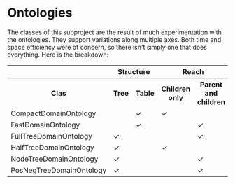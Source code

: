# Ontologies

The classes of this subproject are the result of much experimentation with the ontologies.  They support variations along multiple axes.  Both time and space efficiency were of concern, so there isn't simply one that does everything.  Here is the breakdown:

<table>
  <tr>
    <th>&nbsp;</th>
    <th colspan="2">Structure</th>
    <th colspan="2">Reach</th>
    <th colspan="2">Examples</th>
    <th colspan="3">Format</th>
  </tr>
  <tr>
    <th>Clas</th>
    <th>Tree</th>
    <th>Table</th>
    <th>Children only</th>
    <th>Parent and children</th>
    <th>Positive only</th>
    <th>Positive and negative</th>
    <th>Fmt1</th>
    <th>Fmt2</th>
    <th>Compressed</th>
  </tr>
  <tr>
    <td>CompactDomainOntology</td>
    <td>&nbsp;</td>
    <td>✓</td>
    <td>✓</td>
    <td>&nbsp;</td>
    <td>✓</td>
    <td>&nbsp;</td>
    <td>&nbsp;</td>
    <td>&nbsp;</td>
    <td>✓</td>
  </tr>
  <tr>
    <td>FastDomainOntology</td>
    <td>&nbsp;</td>
    <td>✓</td>
    <td>&nbsp;</td>
    <td>✓</td>
    <td>✓</td>
    <td>&nbsp;</td>
    <td>&nbsp;</td>
    <td>&nbsp;</td>
    <td>✓</td>
  </tr>
  <tr>
    <td>FullTreeDomainOntology</td>
    <td>✓</td>
    <td>&nbsp;</td>
    <td>&nbsp;</td>
    <td>✓</td>
    <td>✓</td>
    <td>&nbsp;</td>
    <td>✓</td>
    <td>&nbsp;</td>
    <td>&nbsp;</td>
  </tr>
  <tr>
    <td>HalfTreeDomainOntology</td>
    <td>✓</td>
    <td>&nbsp;</td>
    <td>✓</td>
    <td>&nbsp;</td>
    <td>✓</td>
    <td>&nbsp;</td>
    <td>✓</td>
    <td>&nbsp;</td>
    <td>&nbsp;</td>
  </tr>
  <tr>
    <td>NodeTreeDomainOntology</td>
    <td>✓</td>
    <td>&nbsp;</td>
    <td>&nbsp;</td>
    <td>✓</td>
    <td>✓</td>
    <td>&nbsp;</td>
    <td>&nbsp;</td>
    <td>✓</td>
    <td>&nbsp;</td>
  </tr>
  <tr>
    <td>PosNegTreeDomainOntology</td>
    <td>✓</td>
    <td>&nbsp;</td>
    <td>&nbsp;</td>
    <td>✓</td>
    <td>&nbsp;</td>
    <td>✓</td>
    <td>✓</td>
    <td>&nbsp;</td>
    <td>&nbsp;</td>
  </tr>
</table>
